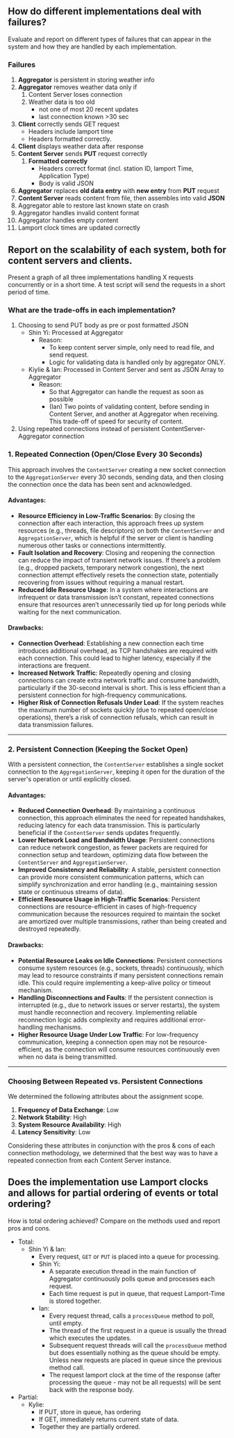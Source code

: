 
## How do different implementations deal with failures? 
Evaluate and report on different types of failures that can appear in the system and how they are handled by each implementation.

### Failures
1. **Aggregator** is persistent in storing weather info
2. **Aggregator** removes weather data only if
	1. Content Server loses connection
	2. Weather data is too old
		- not one of most 20 recent updates
		- last connection known >30 sec
3. **Client** correctly sends GET request
	- Headers include lamport time
	- Headers formatted correctly.
4. **Client** displays weather data after response
5. **Content Server** sends **PUT** request correctly
	1. **Formatted correctly**
		- Headers correct format (incl. station ID, lamport Time, Application Type)
		- Body is valid JSON
6. **Aggregator** replaces **old data entry** with **new entry** from **PUT** request
7. **Content Server** reads content from file, then assembles into valid **JSON**
8. Aggregator able to restore last known state on crash
9. Aggregator handles invalid content format
10. Aggregator handles empty content
11. Lamport clock times are updated correctly

## Report on the scalability of each system, both for content servers and clients.

Present a graph of all three implementations handling X requests concurrently or in a short time. A test script will send the requests in a short period of time. 

### What are the trade-offs in each implementation?

1. Choosing to send PUT body as pre or post formatted JSON
	- Shin Yi: Processed at Aggregator
		- Reason:
			- To keep content server simple, only need to read file, and send request.
			- Logic for validating data is handled only by aggregator ONLY.
	- Kiylie & Ian: Processed in Content Server and sent as JSON Array to Aggregator
		- Reason:
			- So that Aggregator can handle the request as soon as possible 
			- (Ian) Two points of validating content, before sending in Content Server, and another at Aggregator when receiving. This trade-off of speed for security of content.
3. Using repeated connections instead of persistent ContentServer-Aggregator connection
		
### **1. Repeated Connection (Open/Close Every 30 Seconds)**

This approach involves the `ContentServer` creating a new socket connection to the `AggregationServer` every 30 seconds, sending data, and then closing the connection once the data has been sent and acknowledged.

#### **Advantages:**
   - **Resource Efficiency in Low-Traffic Scenarios**: By closing the connection after each interaction, this approach frees up system resources (e.g., threads, file descriptors) on both the `ContentServer` and `AggregationServer`, which is helpful if the server or client is handling numerous other tasks or connections intermittently.
   - **Fault Isolation and Recovery**: Closing and reopening the connection can reduce the impact of transient network issues. If there’s a problem (e.g., dropped packets, temporary network congestion), the next connection attempt effectively resets the connection state, potentially recovering from issues without requiring a manual restart.
   - **Reduced Idle Resource Usage**: In a system where interactions are infrequent or data transmission isn’t constant, repeated connections ensure that resources aren’t unnecessarily tied up for long periods while waiting for the next communication.

#### **Drawbacks:**
   - **Connection Overhead**: Establishing a new connection each time introduces additional overhead, as TCP handshakes are required with each connection. This could lead to higher latency, especially if the interactions are frequent.
   - **Increased Network Traffic**: Repeatedly opening and closing connections can create extra network traffic and consume bandwidth, particularly if the 30-second interval is short. This is less efficient than a persistent connection for high-frequency communications.
   - **Higher Risk of Connection Refusals Under Load**: If the system reaches the maximum number of sockets quickly (due to repeated open/close operations), there’s a risk of connection refusals, which can result in data transmission failures.

---
### **2. Persistent Connection (Keeping the Socket Open)**

With a persistent connection, the `ContentServer` establishes a single socket connection to the `AggregationServer`, keeping it open for the duration of the server's operation or until explicitly closed.

#### **Advantages:**
   - **Reduced Connection Overhead**: By maintaining a continuous connection, this approach eliminates the need for repeated handshakes, reducing latency for each data transmission. This is particularly beneficial if the `ContentServer` sends updates frequently.
   - **Lower Network Load and Bandwidth Usage**: Persistent connections can reduce network congestion, as fewer packets are required for connection setup and teardown, optimizing data flow between the `ContentServer` and `AggregationServer`.
   - **Improved Consistency and Reliability**: A stable, persistent connection can provide more consistent communication patterns, which can simplify synchronization and error handling (e.g., maintaining session state or continuous streams of data).
   - **Efficient Resource Usage in High-Traffic Scenarios**: Persistent connections are resource-efficient in cases of high-frequency communication because the resources required to maintain the socket are amortized over multiple transmissions, rather than being created and destroyed repeatedly.

#### **Drawbacks:**
   - **Potential Resource Leaks on Idle Connections**: Persistent connections consume system resources (e.g., sockets, threads) continuously, which may lead to resource constraints if many persistent connections remain idle. This could require implementing a keep-alive policy or timeout mechanism.
   - **Handling Disconnections and Faults**: If the persistent connection is interrupted (e.g., due to network issues or server restarts), the system must handle reconnection and recovery. Implementing reliable reconnection logic adds complexity and requires additional error-handling mechanisms.
   - **Higher Resource Usage Under Low Traffic**: For low-frequency communication, keeping a connection open may not be resource-efficient, as the connection will consume resources continuously even when no data is being transmitted.

---
### **Choosing Between Repeated vs. Persistent Connections**

We determined the following attributes about the assignment scope.

1. **Frequency of Data Exchange**: Low
2. **Network Stability**: High
3. **System Resource Availability**: High
4. **Latency Sensitivity**: Low

Considering these attributes in conjunction with the pros & cons of each connection methodology, we determined that the best way was to have a repeated connection from each Content Server instance.


## Does the implementation use Lamport clocks and allows for partial ordering of events or total ordering?
How is total ordering achieved? Compare on the methods used and report pros and cons.

- Total: 
	- Shin Yi & Ian:
		- Every request, `GET` or `PUT` is placed into a queue for processing.
		- Shin Yi:
			- A separate execution thread in the main function of Aggregator continuously polls queue and processes each request.
			- Each time request is put in queue, that request Lamport-Time is stored together.
		- Ian:
			- Every request thread, calls a `processQueue` method to poll, until empty.
			- The thread of the first request in a queue is usually the thread which executes the updates.
			- Subsequent request threads will call the `processQueue` method but does essentially nothing as the queue should be empty. Unless new requests are placed in queue since the previous method call.
			- The request lamport clock at the time of the response (after processing the queue - may not be all requests) will be sent back with the response body.
- Partial: 
	- Kylie:
		- If PUT, store in queue, has ordering
		- If GET, immediately returns current state of data.
		- Together they are partially ordered.